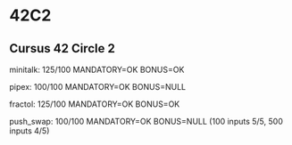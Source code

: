 # 42C2
Cursus 42 Circle 2
-
minitalk:		125/100 MANDATORY=OK BONUS=OK

pipex:			100/100 MANDATORY=OK BONUS=NULL

fractol:		125/100 MANDATORY=OK BONUS=OK

push_swap:	100/100 MANDATORY=OK BONUS=NULL (100 inputs 5/5, 500 inputs 4/5)
